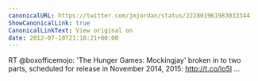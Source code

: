 ```yaml
---
canonicalURL: https://twitter.com/jmjordan/status/222801961983033344
ShowCanonicalLink: true
CanonicalLinkText: View original on
date: 2012-07-10T21:18:21+00:00
---
```

RT @boxofficemojo: 'The Hunger Games: Mockingjay' broken in to two parts, scheduled for release in November 2014, 2015: http://t.co/lo5I ...